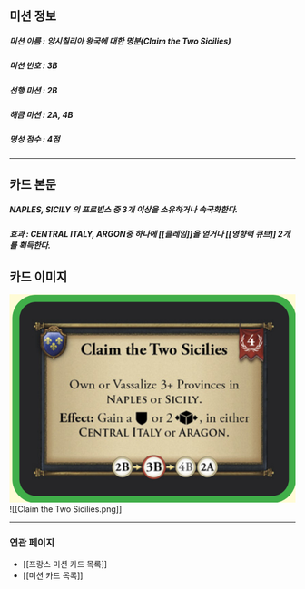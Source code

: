 ## 미션 정보
##### 미션 이름 : 양시칠리아 왕국에 대한 명분(Claim the Two Sicilies)
##### 미션 번호 : 3B
##### 선행 미션 : 2B
##### 해금 미션 : 2A, 4B
##### 명성 점수 : 4점
---
## 카드 본문
##### NAPLES, SICILY 의 프로빈스 중 3개 이상을 소유하거나 속국화한다.
##### *효과*  : CENTRAL ITALY, ARGON중 하나에 [[클레임]]을 얻거나 [[영향력 큐브]] 2개를 획득한다.

## 카드 이미지
<img src="\Assets\Claim the Two Sicilies.png"/>
![[Claim the Two Sicilies.png]]

--- 

### 연관 페이지
- [[프랑스 미션 카드 목록]]
- [[미션 카드 목록]]
